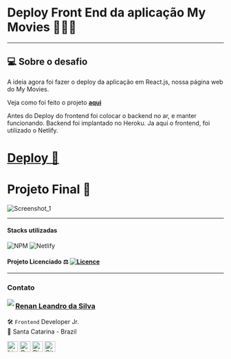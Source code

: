 # Deploy Front End da aplicação My Movies 🎥🐱‍🏍

---

## 💻 Sobre o desafio

A ideia agora foi fazer o deploy da aplicação em React.js, nossa página web do My Movies.

Veja como foi feito o projeto [**aqui**](https://github.com/renyzeraa/rocketseat-explorer/tree/main/Stage09/Challenge02/rocketmovies)

Antes do Deploy do frontend foi colocar o backend no ar, e manter funcionando. Backend foi implantado no Heroku. Ja aqui o frontend, foi utilizado o Netlify.

<a href="https://my-movies-aplication.netlify.app/" target="_blank" > <h1> **Deploy 🚀** </h1></a>

# Projeto Final 🤩

![Screenshot_1](https://user-images.githubusercontent.com/101990719/186682555-d39a946f-49fd-4470-9dad-06d98fc7582b.png)

---

#### Stacks utilizadas

![NPM](https://img.shields.io/badge/NPM-%23000000.svg?style=for-the-badge&logo=npm&logoColor=white) ![Netlify](https://img.shields.io/badge/netlify-%23000000.svg?style=for-the-badge&logo=netlify&logoColor=#00C7B7)

#### Projeto Licenciado ⚖ [![Licence](https://img.shields.io/github/license/Ileriayo/markdown-badges?style=for-the-badge)](./LICENSE)

---

### Contato

<img align="left" src="https://www.github.com/renyzeraa.png?size=150">

### [**Renan Leandro da Silva**](https://github.com/renyzeraa)

🛠 `Frontend` Developer Jr. <br>
📍 Santa Catarina - Brazil

<a href="https://www.linkedin.com/in/renyzeraa" target="_blank"><img src="https://img.shields.io/badge/LinkedIn-0077B5?style=flat&logo=linkedin&logoColor=white" alt="LinkedIn Badge" height="25"></a>&nbsp;<a href="mailto:renansilvaytb@gmail.com" target="_blank"><img src="https://img.shields.io/badge/Gmail-D14836?style=flat&logo=gmail&logoColor=white" alt="Gmail Badge" height="25"></a>&nbsp;<a href="#"><img src="https://img.shields.io/badge/Discord-%237289DA.svg?logo=discord&logoColor=white" title="renan_s#7826" alt="Discord Badge" height="25"></a>&nbsp;<a href="https://www.github.com/renyzeraa" target="_blank"><img src="https://img.shields.io/badge/GitHub-100000?style=flat&logo=github&logoColor=white" alt="GitHub Badge" height="25"></a>&nbsp;

<br clear="left"/>
